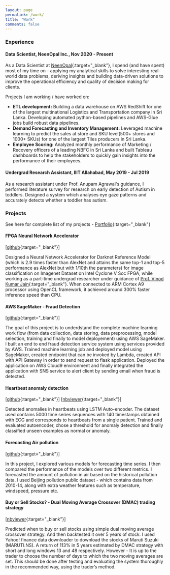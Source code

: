 ```yaml
---
layout: page
permalink: /work/
title: "Work"
comments: false
---
```



### **Experience**

#### **Data Scientist, NeenOpal Inc., Nov 2020 - Present**

As a Data Scientist at [NeenOpal](https://www.neenopal.com/){:target="_blank"}, I spend (and have spent) most of my time on - applying my analytical skills to solve interesting real-world data problems, deriving insights and building data-driven solutions to improve the operational efficiency and quality of decision making for clients.

Projects I am working / have worked on:
* **ETL development:** Building a data warehouse on AWS RedShift for one of the largest multinational Logistics and Transportation company in Sri Lanka. Developing automated python-based pipelines and AWS-Glue jobs build robust data pipelines.
* **Demand Forecasting and Inventory Management:** Leveraged machine learning to predict the sales at store and SKU level(500+ stores and 1000+ SKUs) for one of the largest Tiles producers in Sri Lanka.
* **Employee Scoring:** Analyzed monthly performance of Marketing / Recovery officers of a leading NBFC in Sri Lanka and built Tableau dashboards to help the stakeholders to quickly gain insights into the performance of their employees.

#### **Undergrad Research Assistant, IIIT Allahabad, May 2019 - Jul 2019**

As a research assistant under Prof. Anupam Agrawal's guidance, I performed literature survey for research on early detection of Autism in toddlers. Designed a system which analyses eye gaze patterns and accurately detects whether a toddler has autism.



### **Projects**
See here for complete list of my projects - [Portfolio](https://jithendrabsy.github.io/portfolio/){:target="_blank"}


#### **FPGA Neural Network Accelerator**
[[github](https://github.com/tirumalnaidu/opencl-hls-cnn-accelerator){:target="_blank"}]


Designed a Neural Network Accelerator for Darknet Reference Model (which is 2.9 times faster than AlexNet and attains the same top-1 and top-5 performance as AlexNet but with 1/10th the parameters) for image classification on Imagenet Dataset on Intel Cyclone V Soc FPGA, while working as a part-time undergrad researcher under guidance of [Prof. Vinod Kumar Jain](https://sites.google.com/view/dr-vinod-kumar-jain/home?authuser=0){:target="_blank"}. When connected to ARM Cortex A9 processor using OpenCL framework, it achieved around 300% faster inference speed than CPU.

#### **AWS SageMaker - Fraud Detection**
[[github](https://github.com/jithendrabsy/aws-SageMaker-fraud-detection){:target="_blank"}]


The goal of this project is to underdstand the complete machine learning work flow (from data collection, data storing, data preprocessing, model selection, training and finally to model deployement) using AWS SageMaker. I built an end to end fraud detection service system using services provided by AWS. Trained machine learning job and deployed model using SageMaker, created endpoint that can be invoked by Lambda, created API with API Gateway in order to send request to flask application. Deployed the application on AWS Cloud9 environment and finally integrated the application with SNS service to alert client by sending email when fraud is detected.



#### **Heartbeat anomaly detection**
[[github](https://github.com/jithendrabsy/mini-projects/tree/main/heart-ECG-anomaly-detection){:target="_blank"}]
[[nbviewer](https://nbviewer.org/github/jithendray/mini-projects/blob/main/heart-ECG-anomaly-detection/AutoEncoder_AnomalyDetection.ipynb){:target="_blank"}]


Detected anomalies in heartbeats using LSTM Auto-encoder. The dataset used contains 5000 time series sequences with 140 timestamps obtained with ECG and corresponds to heartbeats from a single patient. Trained and evaluated autoencoder, chose a threshold for anomaly detection and finally classified unseen examples as normal or anomaly.



#### **Forecasting Air pollution**
[[github](https://github.com/jithendrabsy/forecasting-air-pollution){:target="_blank"}]


In this project, I explored various models for forecasting time series. I then compared the performance of the models over two different metrics. I forecasted the amount of pollution in air based on the historical pollution data. I used Beijing pollution public dataset - which contains data from 2010-14, along with extra weather features such as temperature, windspeed, pressure etc.




#### **Buy or Sell Stocks? - Dual Moving Average Crossover (DMAC) trading strategy**
[[nbviewer](https://nbviewer.org/github/jithendray/mini-projects/blob/main/buy-or-sell-stocks/MARUTI_DMAC.ipynb){:target="_blank"}]


Predicted when to buy or sell stocks using simple dual moving average crossover strategy. And then backtested it over 5 years of stock. I used Yahoo! finance data downloader to download the stocks of Maruti Suzuki (MARUTI.NS). A return of 113% in 5 years estimated by DMAC strategy with short and long windows 13 and 48 respectively. However - It is up to the trader to choose the number of days to which the two moving averages are set. This should be done after testing and evaluating the system thoroughly in the recommended way, using the trader’s method.




